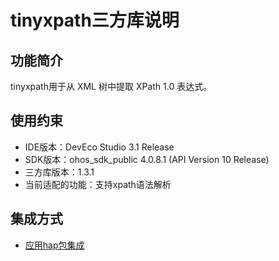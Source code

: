 # tinyxpath三方库说明
## 功能简介
tinyxpath用于从 XML 树中提取 XPath 1.0 表达式。
## 使用约束
- IDE版本：DevEco Studio 3.1 Release
- SDK版本：ohos_sdk_public 4.0.8.1 (API Version 10 Release)
- 三方库版本：1.3.1
- 当前适配的功能：支持xpath语法解析

## 集成方式
+ [应用hap包集成](docs/hap_integrate.md)
